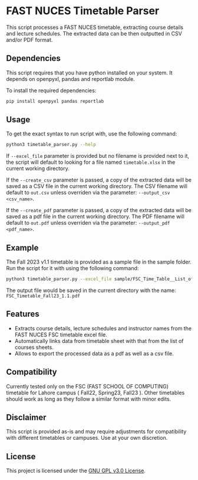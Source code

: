 # FAST NUCES Timetable Parser

This script processes a FAST NUCES timetable, extracting course
details and lecture schedules. The extracted data can be then
outputted in CSV and/or PDF format.

## Dependencies

This script requires that you have python installed on your
system. It depends on openpyxl, pandas and reportlab module.

To install the required dependencies:

```bash
pip install openpyxl pandas reportlab
```

## Usage

To get the exact syntax to run script with, use the following command:

```bash
python3 timetable_parser.py --help
```

If `--excel_file` parameter is provided but no filename is provided next
to it, the script will default to looking for a file named `timetable.xlsx`
in the current working directory.

If the `--create_csv` parameter is passed, a copy of the extracted data will
be saved as a CSV file in the current working directory. The CSV filename
will default to `out.csv` unless overriden via the parameter:
`--output_csv <csv_name>`.

If the `--create_pdf` parameter is passed, a copy of the extracted data will
be saved as a pdf file in the current working directory. The PDF filename
will default to `out.pdf` unless overriden via the parameter:
 `--output_pdf <pdf_name>`.

## Example

The Fall 2023 v1.1 timetable is provided as a sample file in the
sample folder. Run the script for it with using the following
command:

```bash
python3 timetable_parser.py --excel_file sample/FSC_Time_Table__List_of_Courses_Fall_2023_v1.1.xlsx --create_pdf --output_pdf "FSC_TimeTable_Fall23_v1.1.pdf"
```

The output file would be saved in the current directory with the
name: `FSC_Timetable_Fall23_1.1.pdf`

## Features

- Extracts course details, lecture schedules and instructor names
  from the FAST NUCES FSC timetable excel file.
- Automatically links data from timetable sheet with that from the
  list of courses sheets.
- Allows to export the processed data as a pdf as well as a csv file.

## Compatibility

Currently tested only on the FSC (FAST SCHOOL OF COMPUTING)
timetable for Lahore campus ( Fall22, Spring23, Fall23 ).
Other timetables should work as long as they follow a similar
format with minor edits.

## Disclaimer

This script is provided as-is and may require adjustments for
compatibility with different timetables or campuses.
Use at your own discretion.

## License

This project is licensed under the [GNU GPL v3.0 License](LICENSE).
